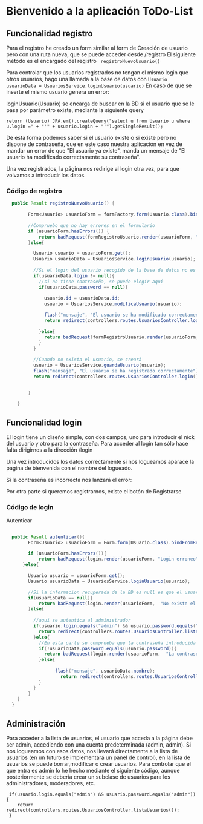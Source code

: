 # Bienvenido a la aplicación ToDo-List

## Funcionalidad registro

Para el registro he creado un form similar al form de Creación de usuario pero con una ruta nueva, que se puede acceder desde /registro
El siguiente método es el encargado del registro
```  registroNuevoUsuario() ```

Para controlar que los usuarios registrados no tengan el mismo login que otros usuarios, hago una llamada a la base de datos con
``` Usuario usuarioData = UsuariosService.loginUsuario(usuario) ```
En caso de que se inserte el mismo usuario genera un error:
  
loginUsuario(Usuario) se encarga de buscar en la BD si el usuario que se le pasa por parámetro existe, mediante la siguiente query
```
return (Usuario) JPA.em().createQuery("select u from Usuario u where u.login =" + "'" + usuario.login + "'").getSingleResult();
```
De esta forma podemos saber si el usuario existe o si existe pero no dispone de contraseña, que en este caso nuestra aplicación en vez de
mandar un error de que "El usuario ya existe", manda un mensaje de "El usuario ha modificado correctamente su contraseña".

Una vez registrados, la página nos redirige al login otra vez, para que volvamos a introducir los datos. 
### Código de registro

```java
  public Result registroNuevoUsuario() {

        Form<Usuario> usuarioForm = formFactory.form(Usuario.class).bindFromRequest();
        
        //Compruebo que no hay errores en el formulario
        if (usuarioForm.hasErrors()) {
            return badRequest(formRegistroUsuario.render(usuarioForm, "Hay errores en el formulario"));
        }else{

          Usuario usuario = usuarioForm.get();
          Usuario usuarioData = UsuariosService.loginUsuario(usuario);
          
          //Si el login del usuario recogido de la base de datos no es null, es que existe dicho usuario ya
          if(usuarioData.login != null){
            //si no tiene contraseña, se puede elegir aquí
            if(usuarioData.password == null){
             
              usuario.id = usuarioData.id;
              usuario = UsuariosService.modificaUsuario(usuario);

              flash("mensaje", "El usuario se ha modificado correctamente su contraseña");
              return redirect(controllers.routes.UsuariosController.login());

            }else{
              return badRequest(formRegistroUsuario.render(usuarioForm, "El usuario ya existe"));
            }
          }
         
          //Cuando no exista el usuario, se creará
          usuario = UsuariosService.guardaUsuario(usuario);
          flash("mensaje", "El usuario se ha registrado correctamente");
          return redirect(controllers.routes.UsuariosController.login());


        }

    }

```
## Funcionalidad login
El login tiene un diseño simple, con dos campos, uno para introducir el nick del usuario y otro para la contraseña.
Para acceder al login tan sólo hace falta dirigirnos a la dirección /login

Una vez introducidos los datos correctamente si nos logueamos aparace la pagina de bienvenida con el nombre del logueado.

Si la contraseña es incorrecta nos lanzará el error:

Por otra parte si queremos registrarnos, existe el botón de Registrarse

### Código de login
Autenticar
```java

  public Result autenticar(){
  		Form<Usuario> usuarioForm = Form.form(Usuario.class).bindFromRequest();

  		if (usuarioForm.hasErrors()){
  			return badRequest(login.render(usuarioForm, "Login erroneo"));
      }else{

        Usuario usuario = usuarioForm.get();
        Usuario usuarioData = UsuariosService.loginUsuario(usuario);

        //Si la informacion recuperada de la BD es null es que el usuario no existe
        if(usuarioData == null){
            return badRequest(login.render(usuarioForm,  "No existe el usuario"));
        }else{
          
          //aqui se autentica al administrador
          if(usuario.login.equals("admin") && usuario.password.equals("admin")){
            return redirect(controllers.routes.UsuariosController.listaUsuarios());
          }else{
            //En esta parte se comprueba que la contraseña introducida sea la misma que la de la base de datos
            if(!usuarioData.password.equals(usuario.password)){
              return badRequest(login.render(usuarioForm,  "La contraseña es incorrecta"));
            }else{
              		
                  flash("mensaje", usuarioData.nombre);
              		return redirect(controllers.routes.UsuariosController.bienvenida());
            }
          }
        }
  	}
  }

```
## Administración
Para acceder a la lista de usuarios, el usuario que acceda a la página debe ser admin, accediendo con una cuenta predeterminada (admin, admin). Si nos logueamos con esos datos, nos llevará directamente a la lista de usuarios (en un futuro se implementará un panel de control), en la lista de usuarios se puede borrar,modificar o crear usuarios. Para controlar que el que entra es admin lo he hecho mediante el siguiente código, aunque posteriormente se debería crear un subclase de usuarios para los administradores, moderadores, etc.
```
 if(usuario.login.equals("admin") && usuario.password.equals("admin")){
    return redirect(controllers.routes.UsuariosController.listaUsuarios());
 }
 ```
 

